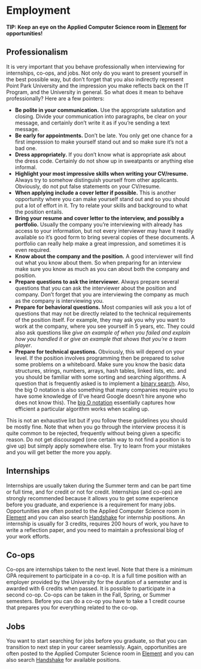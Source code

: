 # Employment

**TIP: Keep an eye on the Applied Computer Science room in [Element](element) for opportunities!**

## Professionalism

It is very important that you behave professionally when interviewing for internships, co-ops, and jobs. Not only do you want to present yourself in the best possible way, but don’t forget that you also indirectly represent Point Park University and the impression you make reflects back on the IT Program, and the University in general. So what does it mean to behave professionally? Here are a few pointers:

- **Be polite in your communication.** Use the appropriate salutation and closing. Divide your communication into paragraphs, be clear on your message, and certainly don’t write it as if you’re sending a text message.
- **Be early for appointments.** Don’t be late. You only get one chance for a first impression to make yourself stand out and so make sure it’s not a bad one.
- **Dress appropriately.** If you don’t know what is appropriate ask about the dress code. Certainly do not show up in sweatpants or anything else informal.
- **Highlight your most impressive skills when writing your CV/resume.** Always try to somehow distinguish yourself from other applicants. Obviously, do not put false statements on your CV/resume.
- **When applying include a cover letter if possible.** This is another opportunity where you can make yourself stand out and so you should put a lot of effort in it. Try to relate your skills and background to what the position entails.
- **Bring your resume and cover letter to the interview, and possibly a portfolio.** Usually the company you’re interviewing with already has access to your information, but not every interviewer may have it readily available so it’s good form to bring several copies of these documents. A portfolio can really help make a great impression, and sometimes it is even required.
- **Know about the company and the position.** A good interviewer will find out what you know about them. So when preparing for an interview make sure you know as much as you can about both the company and position.
- **Prepare questions to ask the interviewer.** Always prepare several questions that you can ask the interviewer about the position and company. Don’t forget that you are interviewing the company as much as the company is interviewing you.
- **Prepare for behavioral questions.** Most companies will ask you a lot of questions that may not be directly related to the technical requirements of the position itself. For example, they may ask you why you want to work at the company, where you see yourself in 5 years, etc. They could also ask questions like *give an example of when you failed and explain how you handled it or give an example that shows that you’re a team player*.
- **Prepare for technical questions.** Obviously, this will depend on your level. If the position involves programming then be prepared to solve some problems on a whiteboard. Make sure you know the basic data structures, strings, numbers, arrays, hash tables, linked lists, etc. and you should be familiar with some sorting and searching algorithms. A question that is frequently asked is to implement a [binary search](https://en.wikipedia.org/wiki/Binary_search_algorithm). Also, the big O notation is also something that many companies require you to have some knowledge of (I’ve heard Google doesn’t hire anyone who does not know this). The [big O notation](https://en.wikipedia.org/wiki/Big_O_notation) essentially captures how efficient a particular algorithm works when scaling up.

This is not an exhaustive list but if you follow these guidelines you should be mostly fine. Note that when you go through the interview process it is quite common to be rejected, frequently without being given a specific reason. Do not get discouraged (one certain way to not find a position is to give up) but simply apply somewhere else. Try to learn from your mistakes and you will get better the more you apply.

## Internships

Internships are usually taken during the Summer term and can be part time or full time, and for credit or not for credit. Internships (and co-ops) are strongly recommended because it allows you to get some experience before you graduate, and experience is a requirement for many jobs. Opportunities are often posted to the Applied Computer Science room in [Element](element) and you can also search [Handshake](https://pointpark.joinhandshake.com/) for internship positions. An internship is usually for 3 credits, requires 200 hours of work, you have to write a reflection paper, and you need to maintain a professional blog of your work efforts.

## Co-ops

Co-ops are internships taken to the next level. Note that there is a minimum GPA requirement to participate in a co-op. It is a full time position with an employer provided by the University for the duration of a semester and is awarded with 6 credits when passed. It is possible to participate in a second co-op. Co-ops can be taken in the Fall, Spring, or Summer semesters. Before you can do a co-op you have to take a 1 credit course that prepares you for everything related to the co-op.

## Jobs

You want to start searching for jobs before you graduate, so that you can transition to next step in your career seamlessly. Again, opportunities are often posted to the Applied Computer Science room in [Element](element) and you can also search [Handshake](https://pointpark.joinhandshake.com/) for available positions.

